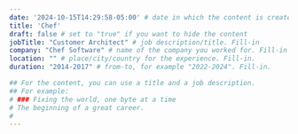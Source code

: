 ```yaml
---
date: '2024-10-15T14:29:58-05:00' # date in which the content is created - defaults to "today"
title: 'Chef'
draft: false # set to "true" if you want to hide the content 
jobTitle: "Customer Architect" # job description/title. Fill-in
company: "Chef Software" # name of the company you worked for. Fill-in
location: "" # place/city/country for the experience. Fill-in.
duration: "2014-2017" # from-to, for example "2022-2024". Fill-in.

## For the content, you can use a title and a job description.
## For example:
# ### Fixing the world, one byte at a time
# The beginning of a great career. 
# 
---
```


